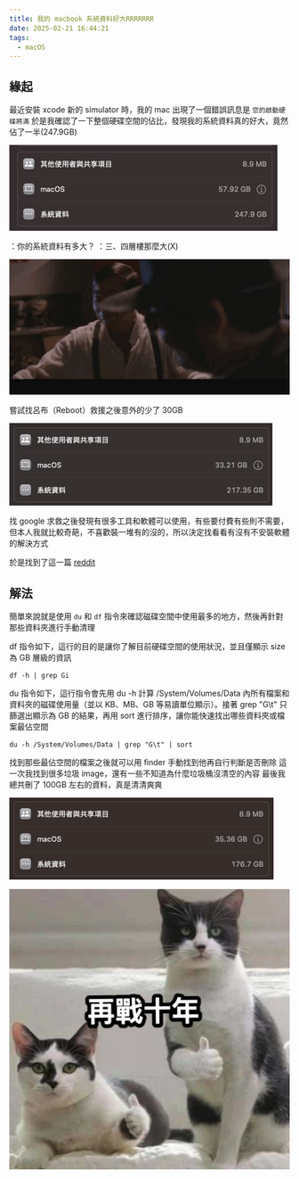 ```yaml
---
title: 我的 macbook 系統資料好大RRRRRRR
date: 2025-02-21 16:44:21
tags: 
  - macOS
---
```

## 緣起

最近安裝 xcode 新的 simulator 時，我的 mac 出現了一個錯誤訊息是 `您的啟動硬碟將滿`
於是我確認了一下整個硬碟空間的佔比，發現我的系統資料真的好大，竟然佔了一半(247.9GB)

![system-data](img/2025-mac-system-data-clean-up/image1.png)

：你的系統資料有多大？
：三、四層樓那麼大(X)

![alt text](/img/2025-mac-system-data-clean-up/gif1.gif)

嘗試找呂布（Reboot）救援之後意外的少了 30GB

![system-data-after-reboot](img/2025-mac-system-data-clean-up/image2.png)

找 google 求救之後發現有很多工具和軟體可以使用，有些要付費有些則不需要，但本人我就比較奇葩，不喜歡裝一堆有的沒的，所以決定找看看有沒有不安裝軟體的解決方式

於是找到了這一篇 [reddit](https://www.reddit.com/r/mac/comments/ynv4d0/system_data_taking_up_all_my_storage_how_do_i_fix/)

## 解法

簡單來說就是使用 `du` 和 `df` 指令來確認磁碟空間中使用最多的地方，然後再針對那些資料夾進行手動清理

df 指令如下，這行的目的是讓你了解目前硬碟空間的使用狀況，並且僅顯示 size 為 GB 層級的資訊
```
df -h | grep Gi
```

du 指令如下，這行指令會先用 du -h 計算 /System/Volumes/Data 內所有檔案和資料夾的磁碟使用量（並以 KB、MB、GB 等易讀單位顯示）。接著 grep "G\t" 只篩選出顯示為 GB 的結果，再用 sort 進行排序，讓你能快速找出哪些資料夾或檔案最佔空間
```
du -h /System/Volumes/Data | grep "G\t" | sort
```

找到那些最佔空間的檔案之後就可以用 finder 手動找到他再自行判斷是否刪除
這一次我找到很多垃圾 image，還有一些不知道為什麼垃圾桶沒清空的內容
最後我總共刪了 100GB 左右的資料，真是清清爽爽

![](img/2025-mac-system-data-clean-up/image3.png)

![](img/2025-mac-system-data-clean-up/image4.png)